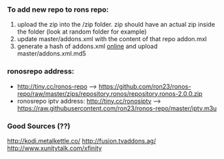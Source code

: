 ### To add new repo to rons repo:
1. upload the zip into the /zip folder. zip should have an actual zip inside the folder (look at random folder for example)
2. update master/addons.xml with the content of that repo addon.mxl
3. generate a hash of addons.xml [online](https://www.md5hashgenerator.com/)  and upload master/addons.xml.md5


### ronosrepo address:
* http://tiny.cc/ronos-repo  --> https://github.com/ron23/ronos-repo/raw/master/zips/repository.ronos/repository.ronos-2.0.0.zip
* ronosrepo iptv address: http://tiny.cc/ronosiptv --> https://raw.githubusercontent.com/ron23/ronos-repo/master/iptv.m3u

### Good Sources (??)

http://kodi.metalkettle.co/
http://fusion.tvaddons.ag/
http://www.xunitytalk.com/xfinity
